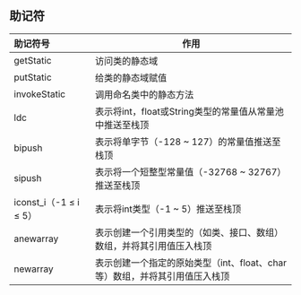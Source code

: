 ## 助记符

| 助记符号               | 作用                                                         |
| :--------------------- | ------------------------------------------------------------ |
| getStatic              | 访问类的静态域                                               |
| putStatic              | 给类的静态域赋值                                             |
| invokeStatic           | 调用命名类中的静态方法                                       |
| ldc                    | 表示将int，float或String类型的常量值从常量池中推送至栈顶     |
| bipush                 | 表示将单字节（-128 ~ 127）的常量值推送至栈顶                 |
| sipush                 | 表示将一个短整型常量值（-32768 ~ 32767）推送至栈顶           |
| iconst_i（-1 ≤ i ≤ 5） | 表示将int类型（-1 ~ 5）推送至栈顶                            |
| anewarray              | 表示创建一个引用类型的（如类、接口、数组）数组，并将其引用值压入栈顶 |
| newarray               | 表示创建一个指定的原始类型（int、float、char等）数组，并将其引用值压入栈顶 |

